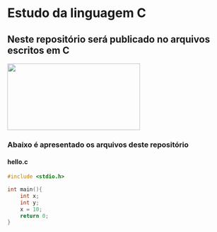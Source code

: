 # Estudo da linguagem C
## Neste repositório será publicado no arquivos escritos em C

<img src="https://giovanidacruz.com.br/wp-content/uploads/2022/11/C-programming-1024x530-1.jpg" height="150" width="300">

### Abaixo é apresentado os arquivos deste repositório

#### hello.c

```c
#include <stdio.h>

int main(){
    int x;
    int y;
    x = 10;
    return 0;
}    
```